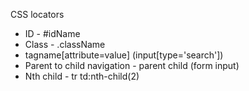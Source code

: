 CSS locators
* ID - #idName
* Class - .className 
* tagname[attribute=value] (input[type='search'])
* Parent to child navigation - parent child (form input)
* Nth child - tr td:nth-child(2)